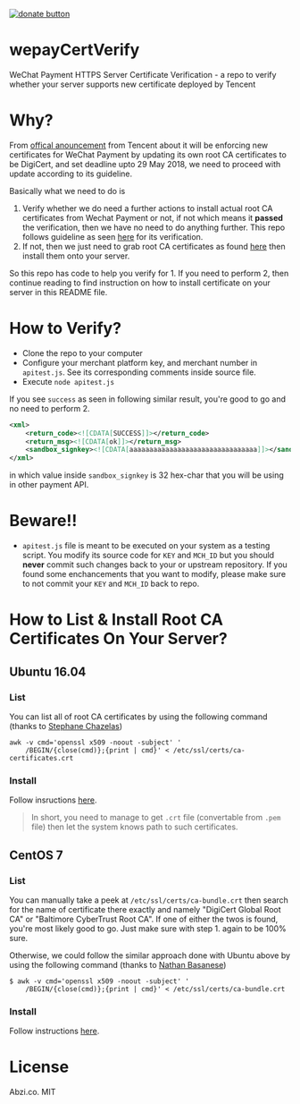 [![donate button](https://img.shields.io/badge/$-donate-ff69b4.svg?maxAge=2592000&amp;style=flat)](https://github.com/abzico/donate)

# wepayCertVerify

WeChat Payment HTTPS Server Certificate Verification - a repo to verify whether your server supports new certificate deployed by Tencent

# Why?

From [offical anouncement](https://pay.weixin.qq.com/index.php/public/cms/content_detail?lang=zh&id=56602) from Tencent about it will be enforcing new certificates for WeChat Payment by updating its own root CA certificates to be DigiCert, and set deadline upto 29 May 2018, we need to proceed with update according to its guideline.

Basically what we need to do is

1. Verify whether we do need a further actions to install actual root CA certificates from Wechat Payment or not, if not which means it **passed** the verification, then we have no need to do anything further. This repo follows guideline as seen [here](https://pay.weixin.qq.com/wiki/doc/api/micropay.php?chapter=23_4) for its verification.
2. If not, then we just need to grab root CA certificates as found [here](https://pay.weixin.qq.com/wiki/doc/api/micropay.php?chapter=23_4) then install them onto your server.

So this repo has code to help you verify for 1. If you need to perform 2, then continue reading to find instruction on how to install certificate on your server in this README file.

# How to Verify?

* Clone the repo to your computer
* Configure your merchant platform key, and merchant number in `apitest.js`. See its corresponding comments inside source file.
* Execute `node apitest.js`

If you see `success` as seen in following similar result, you're good to go and no need to perform 2.

```xml
<xml>
    <return_code><![CDATA[SUCCESS]]></return_code>
    <return_msg><![CDATA[ok]]></return_msg>
    <sandbox_signkey><![CDATA[aaaaaaaaaaaaaaaaaaaaaaaaaaaaaaaa]]></sandbox_signkey>
</xml>
```

in which value inside `sandbox_signkey` is 32 hex-char that you will be using in other payment API.

# Beware!!

* `apitest.js` file is meant to be executed on your system as a testing script. You modify its source code for `KEY` and `MCH_ID` but you should **never** commit such changes back to your or upstream repository. If you found some enchancements that you want to modify, please make sure to not commit your `KEY` and `MCH_ID` back to repo.

# How to List & Install Root CA Certificates On Your Server?

## Ubuntu 16.04

### List

You can list all of root CA certificates by using the following command (thanks to [Stephane Chazelas](https://unix.stackexchange.com/a/97252/206440))

```shell
awk -v cmd='openssl x509 -noout -subject' '
    /BEGIN/{close(cmd)};{print | cmd}' < /etc/ssl/certs/ca-certificates.crt
```

### Install

Follow insructions [here](https://askubuntu.com/a/94861/399650).

> In short, you need to manage to get `.crt` file (convertable from `.pem` file) then let the system knows path to such certificates.


## CentOS 7

### List

You can manually take a peek at `/etc/ssl/certs/ca-bundle.crt` then search for the name of certificate there exactly and namely "DigiCert Global Root CA" or "Baltimore CyberTrust Root CA". If one of either the twos is found, you're most likely good to go. Just make sure with step 1. again to be 100% sure.

Otherwise, we could follow the similar approach done with Ubuntu above by using the following command (thanks to [Nathan Basanese](https://unix.stackexchange.com/a/363309/206440))

```shell
$ awk -v cmd='openssl x509 -noout -subject' '
    /BEGIN/{close(cmd)};{print | cmd}' < /etc/ssl/certs/ca-bundle.crt
```

### Install

Follow instructions [here](https://unix.stackexchange.com/a/363309/206440).

# License

Abzi.co. MIT
